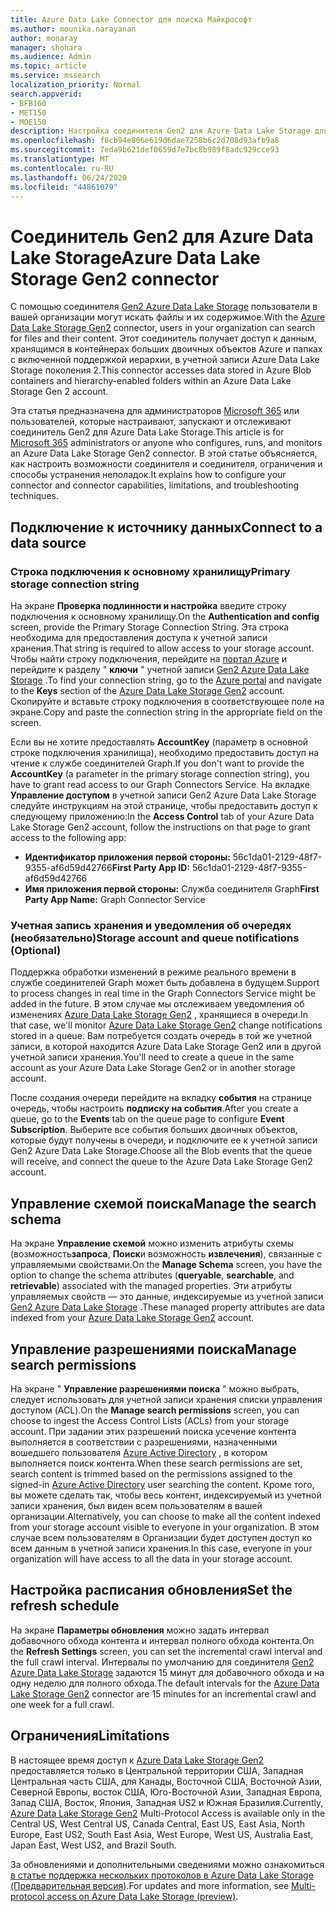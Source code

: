 ```yaml
---
title: Azure Data Lake Connector для поиска Майкрософт
ms.author: mounika.narayanan
author: monaray
manager: shohara
ms.audience: Admin
ms.topic: article
ms.service: mssearch
localization_priority: Normal
search.appverid:
- BFB160
- MET150
- MOE150
description: Настройка соединителя Gen2 для Azure Data Lake Storage для поиска Майкрософт
ms.openlocfilehash: f8cb94e806e619d6dae7258b6c2d708d93afb9a8
ms.sourcegitcommit: 7eda9b621def0659d7e7bc8b989f8adc929cce93
ms.translationtype: MT
ms.contentlocale: ru-RU
ms.lasthandoff: 06/24/2020
ms.locfileid: "44861079"
---
```

# <a name="azure-data-lake-storage-gen2-connector"></a><span data-ttu-id="2f707-103">Соединитель Gen2 для Azure Data Lake Storage</span><span class="sxs-lookup"><span data-stu-id="2f707-103">Azure Data Lake Storage Gen2 connector</span></span>

<span data-ttu-id="2f707-104">С помощью соединителя [Gen2 Azure Data Lake Storage](https://docs.microsoft.com/azure/storage/blobs/data-lake-storage-introduction) пользователи в вашей организации могут искать файлы и их содержимое.</span><span class="sxs-lookup"><span data-stu-id="2f707-104">With the [Azure Data Lake Storage Gen2](https://docs.microsoft.com/azure/storage/blobs/data-lake-storage-introduction) connector, users in your organization can search for files and their content.</span></span> <span data-ttu-id="2f707-105">Этот соединитель получает доступ к данным, хранящимся в контейнерах больших двоичных объектов Azure и папках с включенной поддержкой иерархии, в учетной записи Azure Data Lake Storage поколения 2.</span><span class="sxs-lookup"><span data-stu-id="2f707-105">This connector accesses data stored in Azure Blob containers and hierarchy-enabled folders within an Azure Data Lake Storage Gen 2 account.</span></span>

<span data-ttu-id="2f707-106">Эта статья предназначена для администраторов [Microsoft 365](https://www.microsoft.com/microsoft-365) или пользователей, которые настраивают, запускают и отслеживают соединитель Gen2 для Azure Data Lake Storage.</span><span class="sxs-lookup"><span data-stu-id="2f707-106">This article is for [Microsoft 365](https://www.microsoft.com/microsoft-365) administrators or anyone who configures, runs, and monitors an Azure Data Lake Storage Gen2 connector.</span></span> <span data-ttu-id="2f707-107">В этой статье объясняется, как настроить возможности соединителя и соединителя, ограничения и способы устранения неполадок.</span><span class="sxs-lookup"><span data-stu-id="2f707-107">It explains how to configure your connector and connector capabilities, limitations, and troubleshooting techniques.</span></span>

## <a name="connect-to-a-data-source"></a><span data-ttu-id="2f707-108">Подключение к источнику данных</span><span class="sxs-lookup"><span data-stu-id="2f707-108">Connect to a data source</span></span>

### <a name="primary-storage-connection-string"></a><span data-ttu-id="2f707-109">Строка подключения к основному хранилищу</span><span class="sxs-lookup"><span data-stu-id="2f707-109">Primary storage connection string</span></span> 
<span data-ttu-id="2f707-110">На экране **Проверка подлинности и настройка** введите строку подключения к основному хранилищу.</span><span class="sxs-lookup"><span data-stu-id="2f707-110">On the **Authentication and config** screen, provide the Primary Storage Connection String.</span></span> <span data-ttu-id="2f707-111">Эта строка необходима для предоставления доступа к учетной записи хранения.</span><span class="sxs-lookup"><span data-stu-id="2f707-111">That string is required to allow access to your storage account.</span></span> <span data-ttu-id="2f707-112">Чтобы найти строку подключения, перейдите на [портал Azure](https://ms.portal.azure.com/#home) и перейдите к разделу " **ключи** " учетной записи [Gen2 Azure Data Lake Storage](https://docs.microsoft.com/azure/storage/blobs/data-lake-storage-introduction) .</span><span class="sxs-lookup"><span data-stu-id="2f707-112">To find your connection string, go to the [Azure portal](https://ms.portal.azure.com/#home) and navigate to the **Keys** section of the [Azure Data Lake Storage Gen2](https://docs.microsoft.com/azure/storage/blobs/data-lake-storage-introduction) account.</span></span> <span data-ttu-id="2f707-113">Скопируйте и вставьте строку подключения в соответствующее поле на экране.</span><span class="sxs-lookup"><span data-stu-id="2f707-113">Copy and paste the connection string in the appropriate field on the screen.</span></span>

<span data-ttu-id="2f707-114">Если вы не хотите предоставлять **AccountKey** (параметр в основной строке подключения хранилища), необходимо предоставить доступ на чтение к службе соединителей Graph.</span><span class="sxs-lookup"><span data-stu-id="2f707-114">If you don't want to provide the **AccountKey** (a parameter in the primary storage connection string), you have to grant read access to our Graph Connectors Service.</span></span> <span data-ttu-id="2f707-115">На вкладке **Управление доступом** в учетной записи Gen2 Azure Data Lake Storage следуйте инструкциям на этой странице, чтобы предоставить доступ к следующему приложению:</span><span class="sxs-lookup"><span data-stu-id="2f707-115">In the **Access Control** tab of your Azure Data Lake Storage Gen2 account, follow the instructions on that page to grant access to the following app:</span></span>
* <span data-ttu-id="2f707-116">**Идентификатор приложения первой стороны:** 56c1da01-2129-48f7-9355-af6d59d42766</span><span class="sxs-lookup"><span data-stu-id="2f707-116">**First Party App ID:** 56c1da01-2129-48f7-9355-af6d59d42766</span></span>
* <span data-ttu-id="2f707-117">**Имя приложения первой стороны:** Служба соединителя Graph</span><span class="sxs-lookup"><span data-stu-id="2f707-117">**First Party App Name:** Graph Connector Service</span></span>

### <a name="storage-account-and-queue-notifications-optional"></a><span data-ttu-id="2f707-118">Учетная запись хранения и уведомления об очередях (необязательно)</span><span class="sxs-lookup"><span data-stu-id="2f707-118">Storage account and queue notifications (Optional)</span></span>
<span data-ttu-id="2f707-119">Поддержка обработки изменений в режиме реального времени в службе соединителей Graph может быть добавлена в будущем.</span><span class="sxs-lookup"><span data-stu-id="2f707-119">Support to process changes in real time in the Graph Connectors Service might be added in the future.</span></span> <span data-ttu-id="2f707-120">В этом случае мы отслеживаем уведомления об изменениях [Azure Data Lake Storage Gen2](https://docs.microsoft.com/azure/storage/blobs/data-lake-storage-introduction) , хранящиеся в очереди.</span><span class="sxs-lookup"><span data-stu-id="2f707-120">In that case, we'll monitor [Azure Data Lake Storage Gen2](https://docs.microsoft.com/azure/storage/blobs/data-lake-storage-introduction) change notifications stored in a queue.</span></span> <span data-ttu-id="2f707-121">Вам потребуется создать очередь в той же учетной записи, в которой находится Azure Data Lake Storage Gen2 или в другой учетной записи хранения.</span><span class="sxs-lookup"><span data-stu-id="2f707-121">You'll need to create a queue in the same account as your Azure Data Lake Storage Gen2 or in another storage account.</span></span>

<span data-ttu-id="2f707-122">После создания очереди перейдите на вкладку **события** на странице очередь, чтобы настроить **подписку на события**.</span><span class="sxs-lookup"><span data-stu-id="2f707-122">After you create a queue, go to the **Events** tab on the queue page to configure **Event Subscription**.</span></span> <span data-ttu-id="2f707-123">Выберите все события больших двоичных объектов, которые будут получены в очереди, и подключите ее к учетной записи Gen2 Azure Data Lake Storage.</span><span class="sxs-lookup"><span data-stu-id="2f707-123">Choose all the Blob events that the queue will receive, and connect the queue to the Azure Data Lake Storage Gen2 account.</span></span>

## <a name="manage-the-search-schema"></a><span data-ttu-id="2f707-124">Управление схемой поиска</span><span class="sxs-lookup"><span data-stu-id="2f707-124">Manage the search schema</span></span>
<span data-ttu-id="2f707-125">На экране **Управление схемой** можно изменить атрибуты схемы (возможность**запроса**, **Поиск**и возможность **извлечения**), связанные с управляемыми свойствами.</span><span class="sxs-lookup"><span data-stu-id="2f707-125">On the **Manage Schema** screen, you have the option to change the schema attributes (**queryable**, **searchable**, and **retrievable**) associated with the managed properties.</span></span> <span data-ttu-id="2f707-126">Эти атрибуты управляемых свойств — это данные, индексируемые из учетной записи [Gen2 Azure Data Lake Storage](https://docs.microsoft.com/azure/storage/blobs/data-lake-storage-introduction) .</span><span class="sxs-lookup"><span data-stu-id="2f707-126">These managed property attributes are data indexed from your [Azure Data Lake Storage Gen2](https://docs.microsoft.com/azure/storage/blobs/data-lake-storage-introduction) account.</span></span>

## <a name="manage-search-permissions"></a><span data-ttu-id="2f707-127">Управление разрешениями поиска</span><span class="sxs-lookup"><span data-stu-id="2f707-127">Manage search permissions</span></span>
<span data-ttu-id="2f707-128">На экране " **Управление разрешениями поиска** " можно выбрать, следует использовать для учетной записи хранения списки управления доступом (ACL).</span><span class="sxs-lookup"><span data-stu-id="2f707-128">On the **Manage search permissions** screen, you can choose to ingest the Access Control Lists (ACLs) from your storage account.</span></span> <span data-ttu-id="2f707-129">При задании этих разрешений поиска усечение контента выполняется в соответствии с разрешениями, назначенными вошедшего пользователя [Azure Active Directory](https://docs.microsoft.com/azure/active-directory/) , в котором выполняется поиск контента.</span><span class="sxs-lookup"><span data-stu-id="2f707-129">When these search permissions are set, search content is trimmed based on the permissions assigned to the signed-in [Azure Active Directory](https://docs.microsoft.com/azure/active-directory/) user searching the content.</span></span> <span data-ttu-id="2f707-130">Кроме того, вы можете сделать так, чтобы весь контент, индексируемый из учетной записи хранения, был виден всем пользователям в вашей организации.</span><span class="sxs-lookup"><span data-stu-id="2f707-130">Alternatively, you can choose to make all the content indexed from your storage account visible to everyone in your organization.</span></span> <span data-ttu-id="2f707-131">В этом случае всем пользователям в Организации будет доступен доступ ко всем данным в учетной записи хранения.</span><span class="sxs-lookup"><span data-stu-id="2f707-131">In this case, everyone in your organization will have access to all the data in your storage account.</span></span>
 
## <a name="set-the-refresh-schedule"></a><span data-ttu-id="2f707-132">Настройка расписания обновления</span><span class="sxs-lookup"><span data-stu-id="2f707-132">Set the refresh schedule</span></span>
<span data-ttu-id="2f707-133">На экране **Параметры обновления** можно задать интервал добавочного обхода контента и интервал полного обхода контента.</span><span class="sxs-lookup"><span data-stu-id="2f707-133">On the **Refresh Settings** screen, you can set the incremental crawl interval and the full crawl interval.</span></span> <span data-ttu-id="2f707-134">Интервалы по умолчанию для соединителя [Gen2 Azure Data Lake Storage](https://docs.microsoft.com/azure/storage/blobs/data-lake-storage-introduction) задаются 15 минут для добавочного обхода и на одну неделю для полного обхода.</span><span class="sxs-lookup"><span data-stu-id="2f707-134">The default intervals for the [Azure Data Lake Storage Gen2](https://docs.microsoft.com/azure/storage/blobs/data-lake-storage-introduction) connector are 15 minutes for an incremental crawl and one week for a full crawl.</span></span>
 
## <a name="limitations"></a><span data-ttu-id="2f707-135">Ограничения</span><span class="sxs-lookup"><span data-stu-id="2f707-135">Limitations</span></span>
<span data-ttu-id="2f707-136">В настоящее время доступ к [Azure Data Lake Storage Gen2](https://docs.microsoft.com/azure/storage/blobs/data-lake-storage-introduction) предоставляется только в Центральной территории США, Западная Центральная часть США, для Канады, Восточной США, Восточной Азии, Северной Европы, восток США, Юго-Восточной Азии, Западная Европа, Запад США, Восток, Япония, Западная US2 и Южная Бразилия.</span><span class="sxs-lookup"><span data-stu-id="2f707-136">Currently, [Azure Data Lake Storage Gen2](https://docs.microsoft.com/azure/storage/blobs/data-lake-storage-introduction) Multi-Protocol Access is available only in the Central US, West Central US, Canada Central, East US, East Asia, North Europe, East US2, South East Asia, West Europe, West US, Australia East, Japan East, West US2, and Brazil South.</span></span>

<span data-ttu-id="2f707-137">За обновлениями и дополнительными сведениями можно ознакомиться [в статье поддержка нескольких протоколов в Azure Data Lake Storage (Предварительная версия)](https://docs.microsoft.com/azure/storage/blobs/data-lake-storage-multi-protocol-access).</span><span class="sxs-lookup"><span data-stu-id="2f707-137">For updates and more information, see  [Multi-protocol access on Azure Data Lake Storage (preview)](https://docs.microsoft.com/azure/storage/blobs/data-lake-storage-multi-protocol-access).</span></span>



